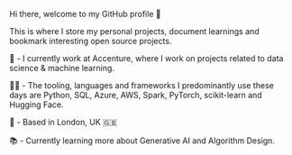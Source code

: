 Hi there, welcome to my GitHub profile :wave:

This is where I store my personal projects, document learnings and bookmark interesting open source projects.

💼 - I currently work at Accenture, where I work on projects related to data science & machine learning.

👨‍💻 - The tooling, languages and frameworks I predominantly use these days are Python, SQL, Azure, AWS, Spark, PyTorch, scikit-learn and Hugging Face.

📍 - Based in London, UK :uk:

📚 - Currently learning more about Generative AI and Algorithm Design.


